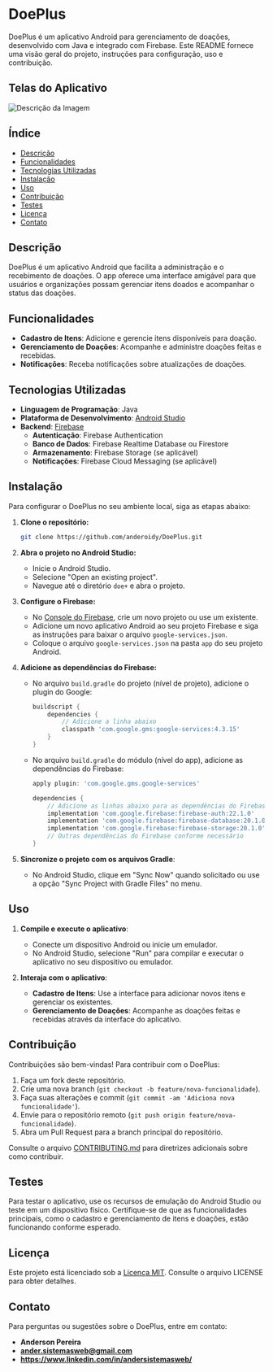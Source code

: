 # DoePlus

DoePlus é um aplicativo Android para gerenciamento de doações, desenvolvido com Java e integrado com Firebase. Este README fornece uma visão geral do projeto, instruções para configuração, uso e contribuição.

## Telas do Aplicativo

![Descrição da Imagem](doe+/imagens/doeplusUX.png)

## Índice

- [Descrição](#descrição)
- [Funcionalidades](#funcionalidades)
- [Tecnologias Utilizadas](#tecnologias-utilizadas)
- [Instalação](#instalação)
- [Uso](#uso)
- [Contribuição](#contribuição)
- [Testes](#testes)
- [Licença](#licença)
- [Contato](#contato)

## Descrição

DoePlus é um aplicativo Android que facilita a administração e o recebimento de doações. O app oferece uma interface amigável para que usuários e organizações possam gerenciar itens doados e acompanhar o status das doações.

## Funcionalidades

- **Cadastro de Itens**: Adicione e gerencie itens disponíveis para doação.
- **Gerenciamento de Doações**: Acompanhe e administre doações feitas e recebidas.
- **Notificações**: Receba notificações sobre atualizações de doações.

## Tecnologias Utilizadas

- **Linguagem de Programação**: Java
- **Plataforma de Desenvolvimento**: [Android Studio](https://developer.android.com/studio)
- **Backend**: [Firebase](https://firebase.google.com/)
  - **Autenticação**: Firebase Authentication
  - **Banco de Dados**: Firebase Realtime Database ou Firestore
  - **Armazenamento**: Firebase Storage (se aplicável)
  - **Notificações**: Firebase Cloud Messaging (se aplicável)

## Instalação

Para configurar o DoePlus no seu ambiente local, siga as etapas abaixo:

1. **Clone o repositório:**

    ```bash
    git clone https://github.com/anderoidy/DoePlus.git
    ```

2. **Abra o projeto no Android Studio:**

    - Inicie o Android Studio.
    - Selecione "Open an existing project".
    - Navegue até o diretório `doe+` e abra o projeto.

3. **Configure o Firebase:**

    - No [Console do Firebase](https://console.firebase.google.com/), crie um novo projeto ou use um existente.
    - Adicione um novo aplicativo Android ao seu projeto Firebase e siga as instruções para baixar o arquivo `google-services.json`.
    - Coloque o arquivo `google-services.json` na pasta `app` do seu projeto Android.

4. **Adicione as dependências do Firebase:**

    - No arquivo `build.gradle` do projeto (nível de projeto), adicione o plugin do Google:

      ```gradle
      buildscript {
          dependencies {
              // Adicione a linha abaixo
              classpath 'com.google.gms:google-services:4.3.15'
          }
      }
      ```

    - No arquivo `build.gradle` do módulo (nível do app), adicione as dependências do Firebase:

      ```gradle
      apply plugin: 'com.google.gms.google-services'

      dependencies {
          // Adicione as linhas abaixo para as dependências do Firebase
          implementation 'com.google.firebase:firebase-auth:22.1.0'
          implementation 'com.google.firebase:firebase-database:20.1.0'
          implementation 'com.google.firebase:firebase-storage:20.1.0'
          // Outras dependências do Firebase conforme necessário
      }
      ```

5. **Sincronize o projeto com os arquivos Gradle**:

    - No Android Studio, clique em "Sync Now" quando solicitado ou use a opção "Sync Project with Gradle Files" no menu.

## Uso

1. **Compile e execute o aplicativo**:
    - Conecte um dispositivo Android ou inicie um emulador.
    - No Android Studio, selecione "Run" para compilar e executar o aplicativo no seu dispositivo ou emulador.

2. **Interaja com o aplicativo**:
    - **Cadastro de Itens**: Use a interface para adicionar novos itens e gerenciar os existentes.
    - **Gerenciamento de Doações**: Acompanhe as doações feitas e recebidas através da interface do aplicativo.

## Contribuição

Contribuições são bem-vindas! Para contribuir com o DoePlus:

1. Faça um fork deste repositório.
2. Crie uma nova branch (`git checkout -b feature/nova-funcionalidade`).
3. Faça suas alterações e commit (`git commit -am 'Adiciona nova funcionalidade'`).
4. Envie para o repositório remoto (`git push origin feature/nova-funcionalidade`).
5. Abra um Pull Request para a branch principal do repositório.

Consulte o arquivo [CONTRIBUTING.md](CONTRIBUTING.md) para diretrizes adicionais sobre como contribuir.

## Testes

Para testar o aplicativo, use os recursos de emulação do Android Studio ou teste em um dispositivo físico. Certifique-se de que as funcionalidades principais, como o cadastro e gerenciamento de itens e doações, estão funcionando conforme esperado.

## Licença

Este projeto está licenciado sob a [Licença MIT](LICENSE). Consulte o arquivo LICENSE para obter detalhes.

## Contato

Para perguntas ou sugestões sobre o DoePlus, entre em contato:

- **Anderson Pereira** 
- **ander.sistemasweb@gmail.com** 
- **https://www.linkedin.com/in/andersistemasweb/** 
